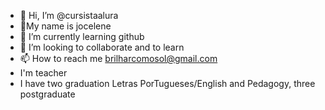 - 👋 Hi, I’m @cursistaalura
- 👀My name is jocelene
- 🌱 I’m currently learning github
- 💞️ I’m looking to collaborate  and to learn
- 📫 How to reach me brilharcomosol@gmail.com
- I'm teacher
- I have two graduation Letras PorTugueses/English and Pedagogy, three postgraduate 



